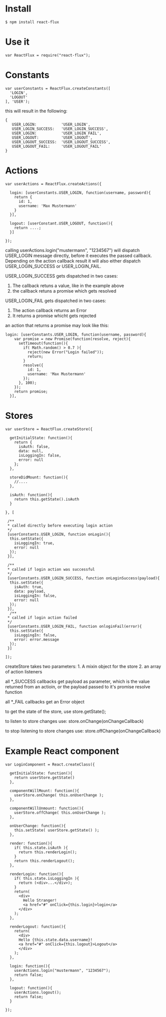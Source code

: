 Install
=======

```
$ npm install react-flux
```

Use it
======
```
var ReactFlux = require("react-flux");
```

Constants
=========
```
var userConstants = ReactFlux.createConstants([
  'LOGIN',
  'LOGOUT'
], 'USER');
```
this will result in the following:

```
{
   USER_LOGIN:           'USER_LOGIN',
   USER_LOGIN_SUCCESS:   'USER_LOGIN_SUCCESS',
   USER_LOGIN:           'USER_LOGIN_FAIL',
   USER_LOGOUT:          'USER_LOGOUT',
   USER_LOGOUT_SUCCESS:  'USER_LOGOUT_SUCCESS',
   USER_LOGOUT_FAIL:     'USER_LOGOUT_FAIL'
}
```
Actions
=======
```
var userActions = ReactFlux.createActions({
  
  login: [userConstants.USER_LOGIN, function(username, password){
    return {
      id: 1,
      username: 'Max Mustermann'
    }
  }],
  
  logout: [userConstant.USER_LOGOUT, function(){
    return ....; 
  }]
  
});
```
calling userActions.login("mustermann", "1234567") will dispatch USER_LOGIN message directly, before it executes the passed callback. Depending on the action callback result it will also either dispatch USER_LOGIN_SUCCESS or USER_LOGIN_FAIL. 

USER_LOGIN_SUCCESS gets dispatched in two cases:
1. The callback retuns a value, like in the example above
2. the callback retuns a promise which gets resolved


USER_LOGIN_FAIL gets dispatched in two cases:
1. The action callback returns an Error
2. It returns a promise whicht gets rejected


an action that returns a promise may look like this:
```
login: [userConstants.USER_LOGIN, function(username, password){
    var promise = new Promise(function(resolve, reject){
      setTimeout(function(){
        if( Math.random() > 0.7 ){
          reject(new Error("Login failed"));
          return;
        }
        resolve({
          id: 1,
          username: 'Max Mustermann'
        });
      }, 100);
    });
    return promise;
  }],
```


Stores
==== 
```
var userStore = ReactFlux.createStore({
  
  getInitialState: function(){
    return {
      isAuth: false,
      data: null,
      isLoggingIn: false,
      error: null
    };
  },
  
  storeDidMount: function(){
    //....
  },
  
  isAuth: function(){
    return this.getState().isAuth
  }
  
}, [
 
 /**
 * called directly before executing login action
 */
 [userConstants.USER_LOGIN, function onLogin(){
  this.setState({
    isLoggingIn: true,
    error: null
  });
 }],
 
 /**
 * called if login action was successful
 */
 [userConstants.USER_LOGIN_SUCCESS, function onLoginSuccess(payload){
  this.setState({
    isAuth: true,
    data: payload,
    isLoggingIn: false,
    error: null
  });
 }],
  /**
 * called if login action failed
 */
 [userConstants.USER_LOGIN_FAIL, function onloginFail(error){
  this.setState({
    isLoggingIn: false,
    error: error.message
  });
 }]

]);
```


createStore takes two parameters: 1. A mixin object for the store 2. an array of action listeners

all *_SUCCESS callbacks get payload as parameter, which is the value returned from an actioin, or the payload passed to it's promise resolve function

all *_FAIL callbacks get an Error object

to get the state of the store, use store.getState();

to listen to store changes use: store.onChange(onChangeCallback)

to stop listening to store changes use: store.offChange(onChangeCallback)


Example React component
=======================
```
var LoginComponent = React.createClass({
  
  getInitialState: function(){
    return userStore.getState()
  },
  
  componentWillMount: function(){
    userStore.onChange( this.onUserChange );
  },
  
  componentWillUnmount: function(){
    userStore.offChange( this.onUserChange );
  },
  
  onUserChange: function(){
    this.setState( userStore.getState() );
  },
  
  render: function(){
    if( this.state.isAuth ){
      return this.renderLogin();
    }
    return this.renderLogout();
  },
  
  renderLogin: function(){
    if( this.state.isLoggingIn ){
      return (<div>...</div>);
    }
    return(
      <div>
        Hello Stranger! 
        <a href="#" onClick={this.login}>login</a>
      </div>
    );
  },
  
  renderLogout: function(){
    return(
      <div>
      Hello {this.state.data.username}!
      <a href="#" onClick={this.logout}>Logout</a>
      </div>
    );
  },
  
  login: function(){
    userActions.login("mustermann", "1234567");
    return false;
  },
  
  logout: function(){
    userActions.logout();
    return false;
  }
  
});
```

